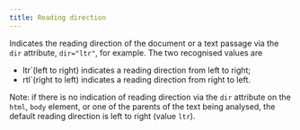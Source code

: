 ```yaml
---
title: Reading direction
---
```


Indicates the reading direction of the document or a text passage via the `dir` attribute, `dir="ltr"`, for example. The two recognised values are

- ltr`<span lang="en">(left to right</span>) indicates a reading direction from left to right;
- rtl`<span lang="en">(right to left</span>) indicates a reading direction from right to left.

Note: if there is no indication of reading direction via the `dir` attribute on the `html`, `body` element, or one of the parents of the text being analysed, the default reading direction is left to right (value `ltr`).
